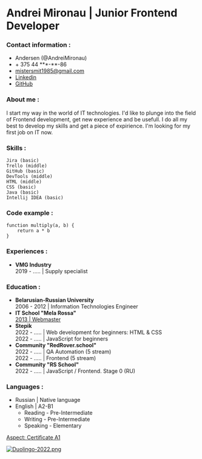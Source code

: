 # Andrei Mironau | Junior Frontend Developer

### Contact information :
* Andersen (@AndreiMironau)
* \+ 375 44 \*\*\*-\*\*-86
* mistersmit1985@gmail.com
* [Linkedin][1]
* [GitHub][2]

[1]: http://www.linkedin.com/in/andreimironau/        "Linkedin"
[2]: http://github.com/AndreiMironau                  "GitHub"
### About me :
I start my way in the world of IT technologies. I'd like to plunge into the field of Frontend development, get new experience and be usefull. I do all my best to develop my skills and get a piece of expirience. I'm looking for my first job on IT now.
### Skills :
    Jira (basic)
    Trello (middle)
    GitHub (basic)
    DevTools (middle)
    HTML (middle)
    CSS (basic)
    Java (basic)
    Intellij IDEA (basic)  
    
### Code example :
```
function multiply(a, b) {
    return a * b
}
```
### Experiences :
* **VMG Industry**  
2019 - ..... | Supply specialist  

### Education :
* **Belarusian-Russian University**  
2006 - 2012 | Information Technologies Engineer
* **IT School "Mela Rossa"**  
[2013 | Webmaster][4]
* **Stepik**  
2022 - ..... | Web development for beginners: HTML & CSS  
2022 - ..... | JavaScript for beginners
* **Community "RedRover.school"**  
2022 - ..... | QA Automation (5 stream)  
2022 - ..... | Frontend (5 stream)
* **Community "RS School"**  
2022 - ..... | JavaScript / Frontend. Stage 0 (RU)

[4]: https://drive.google.com/file/d/1GoQZskeCCnUDd1Zpu7QZylmOkvr_LYFz/view?usp=share_link        "Mella Rossa"

### Languages :
* Russian \| Native language
* English \| A2-B1
    * Reading - Pre-Intermediate
    * Writing - Pre-Intermediate  
    * Speaking - Elementary  

[Aspect: Certificate A1][3]

[3]: https://drive.google.com/file/d/15TYQYEpdpLzaluc1NQfByckRGWFwxubo/view?usp=share_link        "Certificate"
[![Duolingo-2022.png](https://i.postimg.cc/5y4txHWV/Duolingo-2022.png)](https://postimg.cc/S2P4dxKT)
